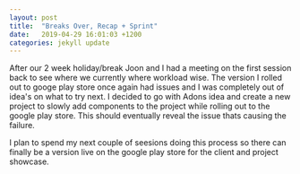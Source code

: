 ```yaml
---
layout: post
title:  "Breaks Over, Recap + Sprint"
date:   2019-04-29 16:01:03 +1200
categories: jekyll update
---
```


After our 2 week holiday/break Joon and I had a meeting on the first session back to see where we currently where workload wise. The version I rolled out to googe play store once again had issues and I was completely out of idea's on what to try next. I decided to go with Adons idea and create a new project to slowly add components to the project while rolling out to the google play store. This should eventually reveal the issue thats causing the failure.

I plan to spend my next couple of seesions doing this process so there can finally be a version live on the google play store for the client and project showcase.